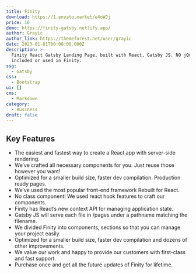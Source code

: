 ```yaml
---
title: Finity
download: https://1.envato.market/e4oWJj
price: 16
demo: https://finity-gatsby.netlify.app/
author: Grayic
author_link: https://themeforest.net/user/grayic
date: 2023-01-01T00:00:00.000Z
description: >-
  Finity React Gatsby Landing Page, built with React, Gatsby JS. NO jQuery
  included or used in Finity.
ssg:
  - Gatsby
css:
  - Bootstrap
ui: []
cms:
  - Markdown
category:
  - Business
draft: false
---
```

## Key Features

- The easiest and fastest way to create a React app with server-side rendering.
- We’ve crafted all necessary components for you. Just reuse those however you want!
- Optimized for a smaller build size, faster dev compilation. Production ready pages.
- We’ve used the most popular front-end framework Rebuilt for React.
- No class component! We used react hook features to craft our components.
- Finity has React’s new context API for managing application state.
- Gatsby JS will serve each file in /pages under a pathname matching the filename.
- We divided Finity into components, sections so that you can manage your project easily.
- Optimized for a smaller build size, faster dev compilation and dozens of other improvements.
- We value our work and happy to provide our customers with first-class and fast support.
- Purchase once and get all the future updates of Finity for lifetime.
